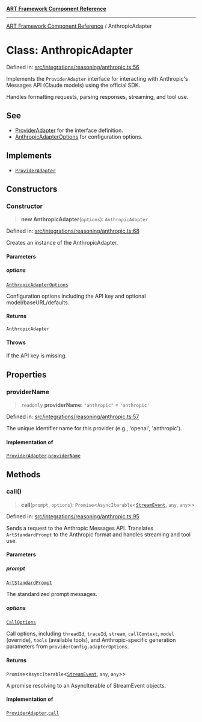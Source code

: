 [**ART Framework Component Reference**](../README.md)

***

[ART Framework Component Reference](../README.md) / AnthropicAdapter

# Class: AnthropicAdapter

Defined in: [src/integrations/reasoning/anthropic.ts:56](https://github.com/hashangit/ART/blob/e4c184bd9ffa5ef078ee6a88704f24584b173411/src/integrations/reasoning/anthropic.ts#L56)

Implements the `ProviderAdapter` interface for interacting with Anthropic's
Messages API (Claude models) using the official SDK.

Handles formatting requests, parsing responses, streaming, and tool use.

## See

 - [ProviderAdapter](../interfaces/ProviderAdapter.md) for the interface definition.
 - [AnthropicAdapterOptions](../interfaces/AnthropicAdapterOptions.md) for configuration options.

## Implements

- [`ProviderAdapter`](../interfaces/ProviderAdapter.md)

## Constructors

### Constructor

> **new AnthropicAdapter**(`options`): `AnthropicAdapter`

Defined in: [src/integrations/reasoning/anthropic.ts:68](https://github.com/hashangit/ART/blob/e4c184bd9ffa5ef078ee6a88704f24584b173411/src/integrations/reasoning/anthropic.ts#L68)

Creates an instance of the AnthropicAdapter.

#### Parameters

##### options

[`AnthropicAdapterOptions`](../interfaces/AnthropicAdapterOptions.md)

Configuration options including the API key and optional model/baseURL/defaults.

#### Returns

`AnthropicAdapter`

#### Throws

If the API key is missing.

## Properties

### providerName

> `readonly` **providerName**: `"anthropic"` = `'anthropic'`

Defined in: [src/integrations/reasoning/anthropic.ts:57](https://github.com/hashangit/ART/blob/e4c184bd9ffa5ef078ee6a88704f24584b173411/src/integrations/reasoning/anthropic.ts#L57)

The unique identifier name for this provider (e.g., 'openai', 'anthropic').

#### Implementation of

[`ProviderAdapter`](../interfaces/ProviderAdapter.md).[`providerName`](../interfaces/ProviderAdapter.md#providername)

## Methods

### call()

> **call**(`prompt`, `options`): `Promise`\<`AsyncIterable`\<[`StreamEvent`](../interfaces/StreamEvent.md), `any`, `any`\>\>

Defined in: [src/integrations/reasoning/anthropic.ts:95](https://github.com/hashangit/ART/blob/e4c184bd9ffa5ef078ee6a88704f24584b173411/src/integrations/reasoning/anthropic.ts#L95)

Sends a request to the Anthropic Messages API.
Translates `ArtStandardPrompt` to the Anthropic format and handles streaming and tool use.

#### Parameters

##### prompt

[`ArtStandardPrompt`](../type-aliases/ArtStandardPrompt.md)

The standardized prompt messages.

##### options

[`CallOptions`](../interfaces/CallOptions.md)

Call options, including `threadId`, `traceId`, `stream`, `callContext`,
                               `model` (override), `tools` (available tools), and Anthropic-specific
                               generation parameters from `providerConfig.adapterOptions`.

#### Returns

`Promise`\<`AsyncIterable`\<[`StreamEvent`](../interfaces/StreamEvent.md), `any`, `any`\>\>

A promise resolving to an AsyncIterable of StreamEvent objects.

#### Implementation of

[`ProviderAdapter`](../interfaces/ProviderAdapter.md).[`call`](../interfaces/ProviderAdapter.md#call)
